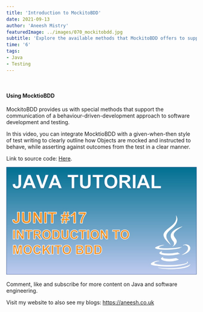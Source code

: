 ```yaml
---
title: 'Introduction to MockitoBDD'
date: 2021-09-13
author: 'Aneesh Mistry'
featuredImage: ../images/070_mockitobdd.jpg
subtitle: 'Explore the available methods that MockitoBDD offers to support behaviour-driven-development testing.'
time: '6'
tags:
- Java
- Testing
---
```


<br>
<h4>Using MocktioBDD</h4>
<p>
MockitoBDD provides us with special methods that support the communication of a behaviour-driven-development approach to software development and testing.
</p>
<p>
In this video, you can integrate MocktioBDD with a given-when-then style of test writing to clearly outline how Objects are mocked and instructed to behave, while asserting against outcomes from the test in a clear manner.

Link to source code: <a href="https://github.com/4neesh/YouTube-Channel/tree/main/MockitoBDD" target="_blank">Here</a>.<br>

[![YouTube video link](../images/070_mockitobdd.jpg)]( https://youtu.be/7zC9wvMJAVg )


Comment, like and subscribe for more content on Java and software engineering. 

Visit my website to also see my blogs: https://aneesh.co.uk

</p>
